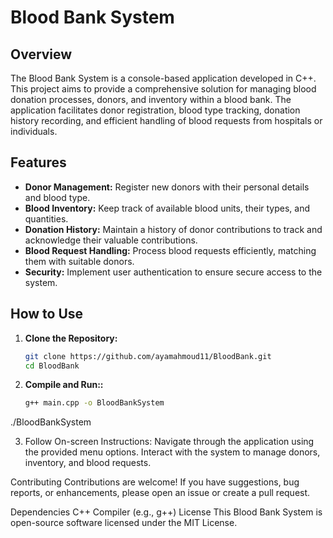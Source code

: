 # Blood Bank System

## Overview

The Blood Bank System is a console-based application developed in C++. This project aims to provide a comprehensive solution for managing blood donation processes, donors, and inventory within a blood bank. The application facilitates donor registration, blood type tracking, donation history recording, and efficient handling of blood requests from hospitals or individuals.

## Features

- **Donor Management:** Register new donors with their personal details and blood type.
- **Blood Inventory:** Keep track of available blood units, their types, and quantities.
- **Donation History:** Maintain a history of donor contributions to track and acknowledge their valuable contributions.
- **Blood Request Handling:** Process blood requests efficiently, matching them with suitable donors.
- **Security:** Implement user authentication to ensure secure access to the system.

## How to Use

1. **Clone the Repository:**
   ```bash
   git clone https://github.com/ayamahmoud11/BloodBank.git
   cd BloodBank
2. **Compile and Run::**
   ```bash
   g++ main.cpp -o BloodBankSystem
  ./BloodBankSystem

3. Follow On-screen Instructions:
Navigate through the application using the provided menu options. Interact with the system to manage donors, inventory, and blood requests.

Contributing
Contributions are welcome! If you have suggestions, bug reports, or enhancements, please open an issue or create a pull request.

Dependencies
C++ Compiler (e.g., g++)
License
This Blood Bank System is open-source software licensed under the MIT License.
